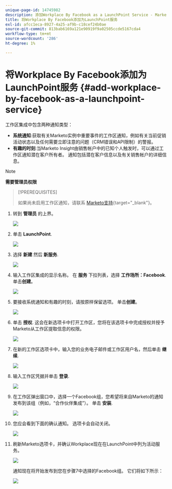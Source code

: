 ```yaml
---
unique-page-id: 14745982
description: 添加Workplace By Facebook as a LaunchPoint Service - Marketo文档 — 产品文档
title: 将Workplace By Facebook添加为LaunchPoint服务
exl-id: afcc1eca-8927-4a25-af9b-c18cef24b0ae
source-git-commit: 813bab6169a121e90919f9a02505ccde5167cda4
workflow-type: tm+mt
source-wordcount: '286'
ht-degree: 1%

---
```


# 将Workplace By Facebook添加为LaunchPoint服务 {#add-workplace-by-facebook-as-a-launchpoint-service}

工作区集成中包含两种通知类型：

* **系统通知**:获取有关Marketo实例中重要事件的工作区通知，例如有关当前促销活动状态以及任何需要立即注意的问题（CRM错误和API限制）的警报。
* **有趣的时刻**:当Marketo Insight由销售帐户中的已知个人触发时，可以通过工作区通知潜在客户所有者。 通知包括潜在客户信息以及有关销售帐户的详细信息。

>[!NOTE]
>
>**需要管理员权限**

>[!PREREQUISITES]
>
>如果尚未启用工作区通知，请联系 [Marketo支持](https://nation.marketo.com/t5/Support/ct-p/Support){target=&quot;_blank&quot;}。

1. 转到 **管理员** 的上界。

   ![](assets/add-workplace-by-facebook-as-a-launchpoint-service-1.png)

1. 单击 **LaunchPoint**.

   ![](assets/add-workplace-by-facebook-as-a-launchpoint-service-2.png)

1. 选择 **新建** 然后 **新服务**.

   ![](assets/add-workplace-by-facebook-as-a-launchpoint-service-3.png)

1. 输入工作区集成的显示名称。 在 **服务** 下拉列表，选择 **工作场所：Facebook**. 单击&#x200B;**创建**。

   ![](assets/add-workplace-by-facebook-as-a-launchpoint-service-4.png)

1. 要接收系统通知和有趣的时刻，请按原样保留选项。 单击&#x200B;**创建**。

   ![](assets/add-workplace-by-facebook-as-a-launchpoint-service-5.png)

1. 单击 **授权**. 这会在新选项卡中打开工作区，您将在该选项卡中完成授权并授予Marketo从工作区提取信息的权限。

   ![](assets/add-workplace-by-facebook-as-a-launchpoint-service-6.png)

1. 在新的工作区选项卡中，输入您的业务电子邮件或工作区用户名，然后单击 **继续**.

   ![](assets/add-workplace-by-facebook-as-a-launchpoint-service-7.png)

1. 输入工作区凭据并单击 **登录**.

   ![](assets/add-workplace-by-facebook-as-a-launchpoint-service-8.png)

1. 在工作区弹出窗口中，选择一个Facebook组，您希望将来自Marketo的通知发布到该组（例如，“合作伙伴集成”）。 单击 **安装**.

   ![](assets/add-workplace-by-facebook-as-a-launchpoint-service-9.png)

1. 您应会看到下面的确认通知。 选项卡会自动关闭。

   ![](assets/add-workplace-by-facebook-as-a-launchpoint-service-10.png)

1. 刷新Marketo选项卡，并确认Workplace现在在LaunchPoint中列为活动服务。

   ![](assets/add-workplace-by-facebook-as-a-launchpoint-service-11.png)

   通知现在将开始发布到您在步骤7中选择的Facebook组。 它们将如下所示：

   ![](assets/add-workplace-by-facebook-as-a-launchpoint-service-12.png)
